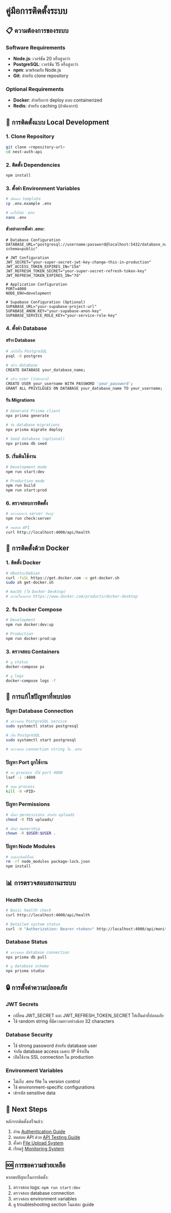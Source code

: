 # คู่มือการติดตั้งระบบ

## 📋 ความต้องการของระบบ

### Software Requirements
- **Node.js**: เวอร์ชัน 20 หรือสูงกว่า
- **PostgreSQL**: เวอร์ชัน 15 หรือสูงกว่า
- **npm**: มาพร้อมกับ Node.js
- **Git**: สำหรับ clone repository

### Optional Requirements
- **Docker**: สำหรับการ deploy แบบ containerized
- **Redis**: สำหรับ caching (ถ้าต้องการ)

## 🚀 การติดตั้งแบบ Local Development

### 1. Clone Repository
```bash
git clone <repository-url>
cd nest-auth-api
```

### 2. ติดตั้ง Dependencies
```bash
npm install
```

### 3. ตั้งค่า Environment Variables
```bash
# คัดลอก template
cp .env.example .env

# แก้ไขไฟล์ .env
nano .env
```

#### ตัวอย่างการตั้งค่า .env:
```env
# Database Configuration
DATABASE_URL="postgresql://username:password@localhost:5432/database_name?schema=public"

# JWT Configuration
JWT_SECRET="your-super-secret-jwt-key-change-this-in-production"
JWT_ACCESS_TOKEN_EXPIRES_IN="15m"
JWT_REFRESH_TOKEN_SECRET="your-super-secret-refresh-token-key"
JWT_REFRESH_TOKEN_EXPIRES_IN="7d"

# Application Configuration
PORT=4000
NODE_ENV=development

# Supabase Configuration (Optional)
SUPABASE_URL="your-supabase-project-url"
SUPABASE_ANON_KEY="your-supabase-anon-key"
SUPABASE_SERVICE_ROLE_KEY="your-service-role-key"
```

### 4. ตั้งค่า Database

#### สร้าง Database
```bash
# เข้าไปใน PostgreSQL
psql -U postgres

# สร้าง database
CREATE DATABASE your_database_name;

# สร้าง user (ถ้าต้องการ)
CREATE USER your_username WITH PASSWORD 'your_password';
GRANT ALL PRIVILEGES ON DATABASE your_database_name TO your_username;
```

#### รัน Migrations
```bash
# Generate Prisma client
npx prisma generate

# รัน database migrations
npx prisma migrate deploy

# Seed database (optional)
npx prisma db seed
```

### 5. เริ่มต้นใช้งาน
```bash
# Development mode
npm run start:dev

# Production mode
npm run build
npm run start:prod
```

### 6. ตรวจสอบการติดตั้ง
```bash
# ตรวจสอบว่า server รันอยู่
npm run check:server

# ทดสอบ API
curl http://localhost:4000/api/health
```

## 🐳 การติดตั้งด้วย Docker

### 1. ติดตั้ง Docker
```bash
# Ubuntu/Debian
curl -fsSL https://get.docker.com -o get-docker.sh
sudo sh get-docker.sh

# macOS (ใช้ Docker Desktop)
# ดาวน์โหลดจาก https://www.docker.com/products/docker-desktop
```

### 2. รัน Docker Compose
```bash
# Development
npm run docker:dev:up

# Production
npm run docker:prod:up
```

### 3. ตรวจสอบ Containers
```bash
# ดู status
docker-compose ps

# ดู logs
docker-compose logs -f
```

## 🔧 การแก้ไขปัญหาที่พบบ่อย

### ปัญหา Database Connection
```bash
# ตรวจสอบ PostgreSQL service
sudo systemctl status postgresql

# เริ่ม PostgreSQL
sudo systemctl start postgresql

# ตรวจสอบ connection string ใน .env
```

### ปัญหา Port ถูกใช้งาน
```bash
# หา process ที่ใช้ port 4000
lsof -i :4000

# หยุด process
kill -9 <PID>
```

### ปัญหา Permissions
```bash
# ตั้งค่า permissions สำหรับ uploads
chmod -R 755 uploads/

# ตั้งค่า ownership
chown -R $USER:$USER .
```

### ปัญหา Node Modules
```bash
# ลบและติดตั้งใหม่
rm -rf node_modules package-lock.json
npm install
```

## 📊 การตรวจสอบสถานะระบบ

### Health Checks
```bash
# Basic health check
curl http://localhost:4000/api/health

# Detailed system status
curl -H "Authorization: Bearer <token>" http://localhost:4000/api/monitoring/health
```

### Database Status
```bash
# ตรวจสอบ database connection
npx prisma db pull

# ดู database schema
npx prisma studio
```

## 🔒 การตั้งค่าความปลอดภัย

### JWT Secrets
- เปลี่ยน JWT_SECRET และ JWT_REFRESH_TOKEN_SECRET ให้เป็นค่าที่ปลอดภัย
- ใช้ random string ที่มีความยาวอย่างน้อย 32 characters

### Database Security
- ใช้ strong password สำหรับ database user
- จำกัด database access เฉพาะ IP ที่จำเป็น
- เปิดใช้งาน SSL connection ใน production

### Environment Variables
- ไม่เก็บ .env file ใน version control
- ใช้ environment-specific configurations
- เข้ารหัส sensitive data

## 📝 Next Steps

หลังจากติดตั้งเสร็จแล้ว:

1. อ่าน [Authentication Guide](02-authentication-guide.md)
2. ทดสอบ API ด้วย [API Testing Guide](06-api-testing-guide.md)
3. ตั้งค่า [File Upload System](03-file-upload-guide.md)
4. เรียนรู้ [Monitoring System](04-monitoring-guide.md)

## 🆘 การขอความช่วยเหลือ

หากพบปัญหาในการติดตั้ง:

1. ตรวจสอบ logs: `npm run start:dev`
2. ตรวจสอบ database connection
3. ตรวจสอบ environment variables
4. ดู troubleshooting section ในแต่ละ guide
